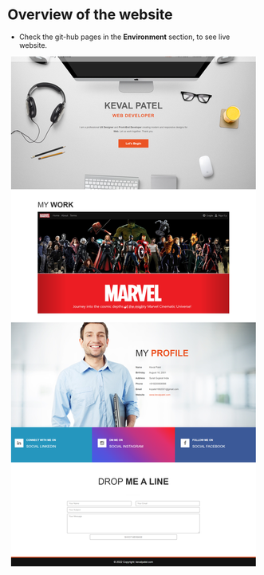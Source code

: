 # Overview of the website

- Check the git-hub pages in the <b>Environment</b> section, to see live website. 

<div align="center">
<img src="https://github.com/Keval-Patel-1608/MyPortfolio/blob/main/images/ss.png">
</div>
